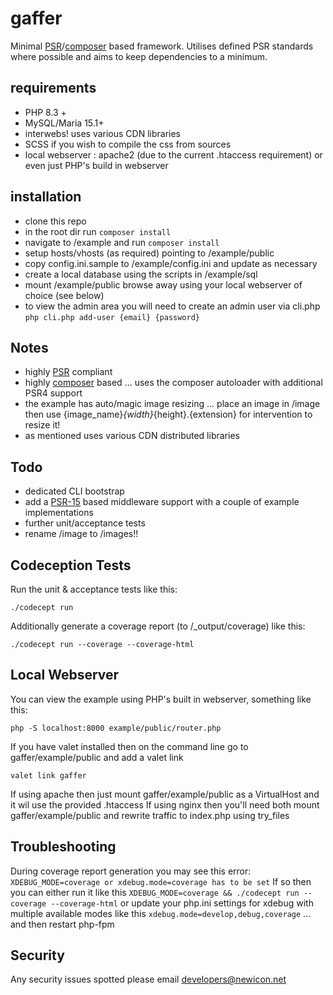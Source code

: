 # gaffer
Minimal [PSR](https://www.php-fig.org/psr/)/[composer](https://getcomposer.org/) based framework.
Utilises defined PSR standards where possible and aims to keep dependencies to a minimum.

## requirements
- PHP 8.3 +
- MySQL/Maria 15.1+
- interwebs! uses various CDN libraries
- SCSS if you wish to compile the css from sources
- local webserver : apache2 (due to the current .htaccess requirement) or even just PHP's build in webserver

## installation
- clone this repo
- in the root dir run ```composer install```
- navigate to /example and run  ```composer install```
- setup hosts/vhosts (as required) pointing to /example/public
- copy config.ini.sample to /example/config.ini and update as necessary
- create a local database using the scripts in /example/sql
- mount /example/public browse away using your local webserver of choice (see below)
- to view the admin area you will need to create an admin user via cli.php
```php cli.php add-user {email} {password}```
  
## Notes
- highly [PSR](https://www.php-fig.org/psr/) compliant
- highly [composer](https://getcomposer.org/) based ... uses the composer autoloader with additional PSR4 support
- the example has auto/magic image resizing ... place an image in /image then use {image_name}_{width}_{height}.{extension} for intervention to resize it!
- as mentioned uses various CDN distributed libraries

## Todo
- dedicated CLI bootstrap
- add a [PSR-15](https://www.php-fig.org/psr/psr-15/) based middleware support with a couple of example implementations
- further unit/acceptance tests
- rename /image to /images!!

## Codeception Tests
Run the unit & acceptance tests like this:
```
./codecept run
```
Additionally generate a coverage report (to /_output/coverage) like this:
```
./codecept run --coverage --coverage-html
```

## Local Webserver
You can view the example using PHP's built in webserver, something like this:
```
php -S localhost:8000 example/public/router.php
```
If you have valet installed then on the command line go to gaffer/example/public and add a valet link
```
valet link gaffer
```
If using apache then just mount gaffer/example/public as a VirtualHost and it wil use the provided .htaccess
If using nginx then you'll need both mount gaffer/example/public and rewrite traffic to index.php using try_files

## Troubleshooting
During coverage report generation you may see this error:
```XDEBUG_MODE=coverage or xdebug.mode=coverage has to be set```
If so then you can either run it like this
```XDEBUG_MODE=coverage && ./codecept run --coverage --coverage-html```
or update your php.ini settings for xdebug with multiple available modes like this
```xdebug.mode=develop,debug,coverage```
... and then restart php-fpm

## Security
Any security issues spotted please email developers@newicon.net
